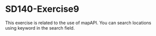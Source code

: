 # SD140-Exercise9
This exercise is related to the use of mapAPI.
You can search locations using keyword in the search field.
